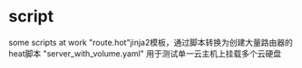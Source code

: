# script
some scripts at work
"route.hot"jinja2模板，通过脚本转换为创建大量路由器的heat脚本
"server_with_volume.yaml" 用于测试单一云主机上挂载多个云硬盘
